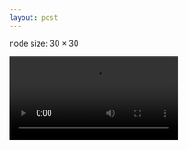 ```yaml
---
layout: post
---
```


node size: $30\times 30$

<video src="/video/30x30.mp4" controls="controls">
	Change to Chrome or Firefox ...?
</video>
